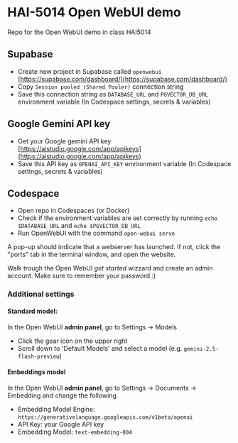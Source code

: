 # HAI-5014 Open WebUI demo

Repo for the Open WebUI demo in class HAI5014

## Supabase

- Create new project in Supabase called `openwebui` [https://supabase.com/dashboard/](https://supabase.com/dashboard/)
- Copy `Session pooled (Shared Pooler)` connection string
- Save this connection string as `DATABASE_URL` and `PGVECTOR_DB_URL` environment variable (In Codespace settings, secrets & variables)

## Google Gemini API key
- Get your Google gemini API key [https://aistudio.google.com/app/apikeys](https://aistudio.google.com/app/apikeys)
- Save this API key as `OPENAI_API_KEY` environment variable (In Codespace settings, secrets & variables)

## Codespace
- Open repo in Codespaces (or Docker)
- Check if the environment variables are set correctly by running `echo $DATABASE_URL` and `echo $PGVECTOR_DB_URL`
- Run OpenWebUI with the command `open-webui serve`

A pop-up should indicate that a webserver has launched. If not, click the "ports" tab in the terminal window, and open the website.

Walk trough the Open WebUI *get started* wizzard and create an admin account. Make sure to remember your password :)

### Additional settings

#### Standard model:
In the Open WebUI **admin panel**, go to Settings -> Models
- Click the gear icon on the upper right
- Scroll down to 'Default Models' and select a model (e.g. `gemini-2.5-flash-preview`)  

#### Embeddings model
In the Open WebUI **admin panel**, go to Settings -> Documents -> Embedding and change the following
- Embedding Model Engine: `https://generativelanguage.googleapis.com/v1beta/openai`
- API Key: your Google API key
- Embedding Model: `text-embedding-004`

